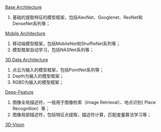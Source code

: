 [Base Architecture](https://github.com/huayong/dl-vision-papers/tree/master/base-archs)

1. 基础的提取特征的模型框架，包括AlexNet、Googlenet、ResNet和DenseNet系列等；

[Mobile Architecture](https://github.com/huayong/dl-vision-papers/tree/master/light-archs)

1. 移动端模型框架，包括MobileNet和ShuffleNet系列等；
2. 模型框架自动学习，包括NASNet系列等；

[3D Data Architecture](https://github.com/huayong/dl-vision-papers/tree/master/3d-archs)

1. 点云为输入的模型框架，包括PointNet系列等；
2. Depth为输入的模型框架；
3. RGBD为输入的模型框架；


[Deep-Feature](https://github.com/huayong/dl-vision-papers/tree/master/deep-feature)
1. 图像全局描述符，一般用于图像检索（Image Retrieval）、地点识别( Place Recognition）等；
2. 图像局部描述符，包括特征点提取，描述符计算，匹配度量算法学习等；

[3D-Vison](https://github.com/huayong/dl-vision-papers/tree/master/3d-vision)

